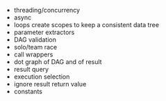 - threading/concurrency
- async
- loops create scopes to keep a consistent data tree
- parameter extractors
- DAG validation
- solo/team race
- call wrappers
- dot graph of DAG and of result
- result query
- execution selection
- ignore result return value
- constants